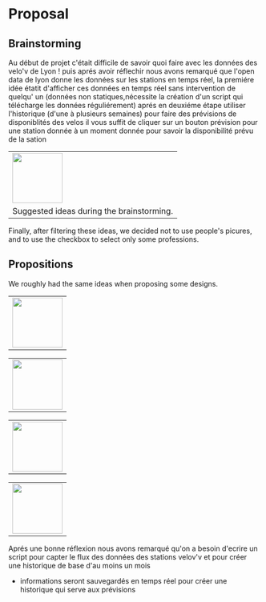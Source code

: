 # Proposal

## Brainstorming

Au début de projet c'était difficile de savoir quoi faire avec les données des velo'v de Lyon ! puis aprés avoir 
réflechir nous avons remarqué que l'open data de lyon donne les données sur les stations en temps réel, la premiére idée étatit d'afficher ces données en 
temps réel sans intervention de quelqu' un (données non statiques,nécessite la création d'un script qui télécharge les données réguliérement)
aprés en deuxiéme étape utiliser l'historique (d'une à plusieurs semaines) pour faire des prévisions de disponiblités des velos
il vous suffit de cliquer sur un bouton prévision pour une station donnée à un moment donnée pour savoir la disponibilité prévu de la sation

<table border="0">
  <tr>
    <td>
      <img src="img/1.jpg" style="width: 100px;">
    </td>
  </tr>
  <tr>
    <td align="center">
      Suggested ideas during the brainstorming.
    </td>
  </tr>
</table>

Finally, after filtering these ideas, we decided not to use people's picures, and to use the checkbox to select only some professions.

## Propositions

We roughly had the same ideas when proposing some designs.

<table border="0">
  <tr>
    <td>
      <img src="img/2.jpg" style="width: 100px;">
    </td>
  </tr>
</table>
<table border="0">
  <tr>
    <td>
      <img src="img/3.jpg" style="width: 100px;">
    </td>
  </tr>
</table>
<table border="0">
  <tr>
    <td>
      <img src="img/4.jpg" style="width: 100px;">
    </td>
  </tr>
</table>
<table border="0">
  <tr>
    <td>
      <img src="img/5.jpg" style="width: 100px;">
    </td>
  </tr>
</table>

Aprés une bonne réflexion nous avons remarqué qu'on a besoin d'ecrire un script pour capter le flux des données des
stations velov'v et pour créer une historique de base d'au moins un mois

- informations seront sauvegardés en temps réel pour créer une historique qui serve aux prévisions
